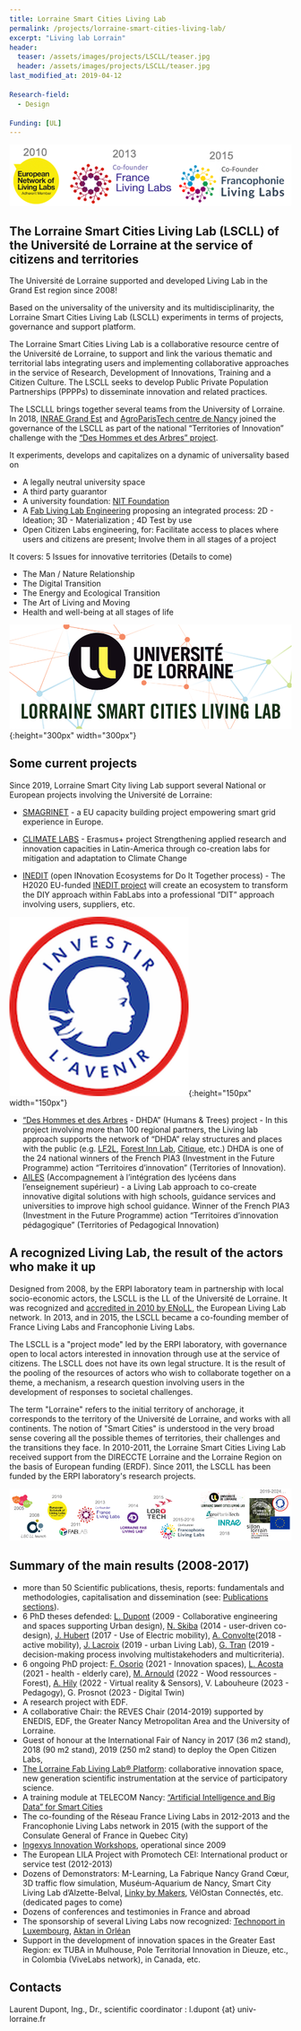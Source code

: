 ```yaml
---
title: Lorraine Smart Cities Living Lab
permalink: /projects/lorraine-smart-cities-living-lab/
excerpt: "Living lab Lorrain"
header:
  teaser: /assets/images/projects/LSCLL/teaser.jpg
  header: /assets/images/projects/LSCLL/teaser.jpg
last_modified_at: 2019-04-12

Research-field:
  - Design

Funding: [UL]  
---
```


![LSCLL](/assets/images/projects/LSCLL/bandeau.png)

## The Lorraine Smart Cities Living Lab (LSCLL) of the Université de Lorraine at the service of citizens and territories

The Université de Lorraine supported and developed Living Lab in the Grand Est region since 2008!  

Based on the universality of the university and its multidisciplinarity, the Lorraine Smart Cities Living Lab (LSCLL) experiments in terms of projects, governance and support platform.  

The Lorraine Smart Cities Living Lab is a collaborative resource centre of the Université de Lorraine, to support and link the various thematic and territorial labs integrating users and implementing collaborative approaches in the service of Research, Development of Innovations, Training and a Citizen Culture. The LSCLL seeks to develop Public Private Population Partnerships (PPPPs) to disseminate innovation and related practices.  

The LSCLLL brings together several teams from the University of Lorraine. In 2018, [INRAE Grand Est](https://www.inrae.fr/centres/grand-est-nancy) and [AgroParisTech centre de Nancy](http://www2.agroparistech.fr/Centre-de-Nancy-733.html) joined the governance of the LSCLL as part of the national “Territories of Innovation” challenge with the [“Des Hommes et des Arbres” project](https://www.deshommesetdesarbres.org/).


It experiments, develops and capitalizes on a dynamic of universality based on  

+ A legally neutral university space
+ A third party guarantor
+ A university foundation: [NIT Foundation](http://fondation-nit.univ-lorraine.fr/) 
+ A [Fab Living Lab Engineering](http://lf2l.fr/concept/) proposing an integrated process: 2D - Ideation; 3D - Materialization ; 4D Test by use
+ Open Citizen Labs engineering, for: Facilitate access to places where users and citizens are present; Involve them in all stages of a project  
  

It covers: 5 Issues for innovative territories (Details to come)  

+ The Man / Nature Relationship
+ The Digital Transition
+ The Energy and Ecological Transition
+ The Art of Living and Moving
+ Health and well-being at all stages of life



![smartUL](/assets/images/projects/LSCLL/smartUL.png){:height="300px" width="300px"}  
 

## Some current projects

Since 2019, Lorraine Smart City living Lab support several National or European projects involving the Université de Lorraine:
 
+ [SMAGRINET](https://www.smagrinet.eu/) - a EU capacity building project empowering smart grid experience in Europe.  

+ [CLIMATE LABS](https://erpi.univ-lorraine.fr/projects/Climatelabs/) - Erasmus+ project Strengthening applied research and innovation capacities in Latin-America through co-creation labs for mitigation and adaptation to Climate Change  

+ [INEDIT](https://erpi.univ-lorraine.fr/projects/INEDIT/) (open INnovation Ecosystems for Do It Together process) - The H2020 EU-funded [INEDIT project](https://www.inedit-project.eu/project/) will create an ecosystem to transform the DIY approach within FabLabs into a professional “DIT” approach involving users, suppliers, etc.  


![smartUL](/assets/images/projects/LSCLL/marianne.png){:height="150px" width="150px"} 
 
+ [“Des Hommes et des Arbres](https://www.deshommesetdesarbres.org/) - DHDA” (Humans & Trees) project - In this project involving more than 100 regional partners, the Living lab approach supports the network of “DHDA” relay structures and places with the public (e.g. [LF2L](http://lf2l.fr/), [Forest Inn Lab](https://factuel.univ-lorraine.fr/node/13837), [Citique](https://www.citique.fr/), etc.) DHDA is one of the 24 national winners of the French PIA3 (Investment in the Future Programme) action “Territoires d’innovation” (Territories of Innovation).
+ [AILES](https://erpi.univ-lorraine.fr/projects/Ailes/) (Accompagnement à l’intégration des lycéens dans l’enseignement supérieur) - a Living Lab approach to co-create innovative digital solutions with high schools, guidance services and universities to improve high school guidance. Winner of the French PIA3 (Investment in the Future Programme) action “Territoires d’innovation pédagogique” (Territories of Pedagogical Innovation)



## A recognized Living Lab, the result of the actors who make it up  

Designed from 2008, by the ERPI laboratory team in partnership with local socio-economic actors, the LSCLL is the LL of the Université de Lorraine. It was recognized and [accredited in 2010 by ENoLL](https://enoll.org/network/living-labs/?livinglab=lorraine-smart-cities-living-lab), the European Living Lab network. In 2013, and in 2015, the LSCLL became a co-founding member of France Living Labs and Francophonie Living Labs.  

The LSCLL is a "project mode" led by the ERPI laboratory, with governance open to local actors interested in innovation through use at the service of citizens. The LSCLL does not have its own legal structure. It is the result of the pooling of the resources of actors who wish to collaborate together on a theme, a mechanism, a research question involving users in the development of responses to societal challenges.  

The term "Lorraine" refers to the initial territory of anchorage, it corresponds to the territory of the Université de Lorraine, and works with all continents.
The notion of "Smart Cities" is understood in the very broad sense covering all the possible themes of territories, their challenges and the transitions they face.
In 2010-2011, the Lorraine Smart Cities Living Lab received support from the DIRECCTE Lorraine and the Lorraine Region on the basis of European funding (ERDF). Since 2011, the LSCLL has been funded by the ERPI laboratory's research projects.  


![Logos](/assets/images/projects/LSCLL/bandeaulogo.png)  

## Summary of the main results (2008-2017)

+ more than 50 Scientific publications, thesis, reports: fundamentals and methodologies, capitalisation and dissemination (see: [Publications sections](http://lf2l.fr/publications/)).
+ 6 PhD theses defended: [L. Dupont](http://www.theses.fr/2009INPL069N) (2009 - Collaborative engineering and spaces supporting Urban design), [N. Skiba](http://www.theses.fr/2014LORR0027) (2014 - user-driven co-design), [J. Hubert](http://www.theses.fr/2017LORR0083) (2017 - Use of Electric mobility), [A. Convolte](http://www.theses.fr/2018LORR0243)(2018 - active mobility), [J. Lacroix](http://www.theses.fr/2019LORR0185) (2019 - urban Living Lab), [G. Tran](http://www.theses.fr/2019LORR0168) (2019 - decision-making process involving multistakehoders and multicriteria).
+ 6 ongoing PhD project: [F. Osorio](https://erpi.univ-lorraine.fr/people/Ferney-Osorio/) (2021 - Innovation spaces), [L. Acosta](https://erpi.univ-lorraine.fr/people/Linda-Acosta/) (2021 - health - elderly care), [M. Arnould](https://erpi.univ-lorraine.fr/people/Maxence-Arnould/) (2022 - Wood ressources - Forest), [A. Hily](https://erpi.univ-lorraine.fr/people/Anaelle-Hily/) (2022 - Virtual reality & Sensors), V. Labouheure (2023 - Pedagogy), G. Prosnot (2023 - Digital Twin)
+ A research project with EDF.
+ A collaborative Chair: the REVES Chair (2014-2019) supported by ENEDIS, EDF, the Greater Nancy Metropolitan Area and the University of Lorraine.
+ Guest of honour at the International Fair of Nancy in 2017 (36 m2 stand), 2018 (90 m2 stand), 2019 (250 m2 stand) to deploy the Open Citizen Labs,
+ [The Lorraine Fab Living Lab® Platform](https://www.lf2l.fr): collaborative innovation space, new generation scientific instrumentation at the service of participatory science.
+ A training module at TELECOM Nancy: [“Artificial Intelligence and Big Data” for Smart Cities ](http://iamd-mom.telecomnancy.univ-lorraine.fr/) 
+ The co-founding of the Réseau France Living Labs in 2012-2013 and the Francophonie Living Labs network in 2015 (with the support of the Consulate General of France in Quebec City)
+ [Ingexys Innovation Workshops](http://masterprojter.wixsite.com/lesaiu), operational since 2009
+ The European LILA Project with Promotech CEI: International product or service test (2012-2013)
+ Dozens of Demonstrators: M-Learning, La Fabrique Nancy Grand Cœur, 3D traffic flow simulation, Muséum-Aquarium de Nancy, Smart City Living Lab d’Alzette-Belval, [Linky by Makers](http://linkybymakers.fr/in-english/), VélOstan Connectés, etc. (dedicated pages to come)
+ Dozens of conferences and testimonies in France and abroad
+ The sponsorship of several Living Labs now recognized: [Technoport in Luxembourg](https://enoll.org/network/living-labs/?livinglab=technoport-living-lab-luxembourg), [Aktan in Orléan](https://aktan.fr/living-lab/) 
+ Support in the development of innovation spaces in the Greater East Region: ex TUBA in Mulhouse, Pole Territorial Innovation in Dieuze, etc., in Colombia (ViveLabs network), in Canada, etc.

## Contacts
Laurent Dupont, Ing., Dr., scientific coordinator : l.dupont {at} univ-lorraine.fr